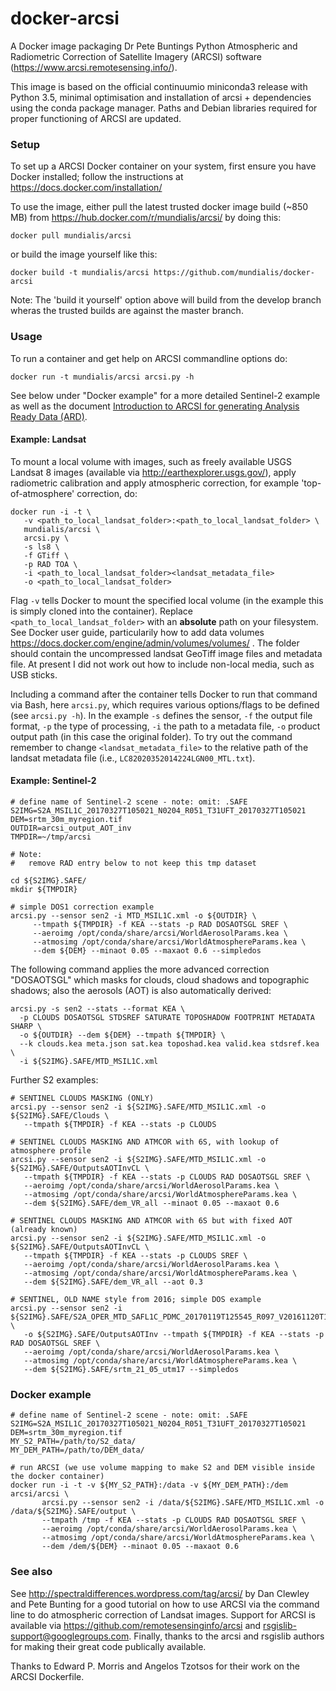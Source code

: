 # docker-arcsi
A Docker image packaging Dr Pete Buntings Python Atmospheric and Radiometric Correction of Satellite Imagery (ARCSI) software (https://www.arcsi.remotesensing.info/).

This image is based on the official continuumio miniconda3 release with Python 3.5, minimal optimisation and installation of arcsi + dependencies using the conda package manager. Paths and Debian libraries required for proper functioning of ARCSI are updated.

### Setup
To set up a ARCSI Docker container on your system, first ensure you have Docker installed; follow the instructions at https://docs.docker.com/installation/

To use the image, either pull the latest trusted docker image build (~850 MB) from https://hub.docker.com/r/mundialis/arcsi/ by doing this:

`docker pull mundialis/arcsi`

or build the image yourself like this:

`docker build -t mundialis/arcsi https://github.com/mundialis/docker-arcsi`

Note: The 'build it yourself' option above will build from the develop branch wheras the trusted builds are against the master branch.

### Usage
To run a container and get help on ARCSI commandline options do:

`docker run -t mundialis/arcsi arcsi.py -h`

See below under "Docker example" for a more detailed Sentinel-2 example as well as the document [Introduction to ARCSI for generating Analysis Ready Data (ARD)](https://www.arcsi.remotesensing.info/tutorials/ARCSI_Intro_Tutorial_compress.pdf).

#### Example: Landsat
To mount a local volume with images, such as freely available USGS Landsat 8 images (available via http://earthexplorer.usgs.gov/), apply radiometric calibration and apply atmospheric correction, for example 'top-of-atmosphere' correction, do:

```
docker run -i -t \
   -v <path_to_local_landsat_folder>:<path_to_local_landsat_folder> \
   mundialis/arcsi \
   arcsi.py \
   -s ls8 \
   -f GTiff \
   -p RAD TOA \
   -i <path_to_local_landsat_folder><landsat_metadata_file>
   -o <path_to_local_landsat_folder>
```

Flag `-v` tells Docker to mount the specified local volume (in the example this is simply cloned into the container). Replace `<path_to_local_landsat_folder>` with an **absolute** path on your filesystem. See Docker user guide, particularily how to add data volumes https://docs.docker.com/engine/admin/volumes/volumes/ . The folder should contain the uncompressed landsat GeoTiff image files and metadata file. At present I did not work out how to include non-local media, such as USB sticks.

Including a command after the container tells Docker to run that command via Bash, here `arcsi.py`, which requires various options/flags to be defined (see `arcsi.py -h`). In the example `-s` defines the sensor, `-f` the output file format, `-p` the type of processing, `-i` the path to a metadata file, `-o` product output path (in this case the original folder). To try out the command remember to change `<landsat_metadata_file>` to the relative path of the landsat metadata file (i.e., `LC82020352014224LGN00_MTL.txt`). 

#### Example: Sentinel-2

```
# define name of Sentinel-2 scene - note: omit: .SAFE
S2IMG=S2A_MSIL1C_20170327T105021_N0204_R051_T31UFT_20170327T105021
DEM=srtm_30m_myregion.tif
OUTDIR=arcsi_output_AOT_inv
TMPDIR=~/tmp/arcsi

# Note:
#   remove RAD entry below to not keep this tmp dataset

cd ${S2IMG}.SAFE/
mkdir ${TMPDIR}

# simple DOS1 correction example
arcsi.py --sensor sen2 -i MTD_MSIL1C.xml -o ${OUTDIR} \
	 --tmpath ${TMPDIR} -f KEA --stats -p RAD DOSAOTSGL SREF \
	 --aeroimg /opt/conda/share/arcsi/WorldAerosolParams.kea \
	 --atmosimg /opt/conda/share/arcsi/WorldAtmosphereParams.kea \
	 --dem ${DEM} --minaot 0.05 --maxaot 0.6 --simpledos
```

The following command applies the more advanced correction "DOSAOTSGL" which masks for clouds, cloud shadows and topographic shadows; also the aerosols (AOT) is also automatically derived:

```
arcsi.py -s sen2 --stats --format KEA \
  -p CLOUDS DOSAOTSGL STDSREF SATURATE TOPOSHADOW FOOTPRINT METADATA SHARP \
  -o ${OUTDIR} --dem ${DEM} --tmpath ${TMPDIR} \
  --k clouds.kea meta.json sat.kea toposhad.kea valid.kea stdsref.kea \
  -i ${S2IMG}.SAFE/MTD_MSIL1C.xml
```

Further S2 examples:

```
# SENTINEL CLOUDS MASKING (ONLY)
arcsi.py --sensor sen2 -i ${S2IMG}.SAFE/MTD_MSIL1C.xml -o ${S2IMG}.SAFE/Clouds \
   --tmpath ${TMPDIR} -f KEA --stats -p CLOUDS

# SENTINEL CLOUDS MASKING AND ATMCOR with 6S, with lookup of atmosphere profile
arcsi.py --sensor sen2 -i ${S2IMG}.SAFE/MTD_MSIL1C.xml -o ${S2IMG}.SAFE/OutputsAOTInvCL \
   --tmpath ${TMPDIR} -f KEA --stats -p CLOUDS RAD DOSAOTSGL SREF \
   --aeroimg /opt/conda/share/arcsi/WorldAerosolParams.kea \
   --atmosimg /opt/conda/share/arcsi/WorldAtmosphereParams.kea \
   --dem ${S2IMG}.SAFE/dem_VR_all --minaot 0.05 --maxaot 0.6

# SENTINEL CLOUDS MASKING AND ATMCOR with 6S but with fixed AOT (already known)
arcsi.py --sensor sen2 -i ${S2IMG}.SAFE/MTD_MSIL1C.xml -o ${S2IMG}.SAFE/OutputsAOTInvCL \
   --tmpath ${TMPDIR} -f KEA --stats -p CLOUDS SREF \
   --aeroimg /opt/conda/share/arcsi/WorldAerosolParams.kea \
   --atmosimg /opt/conda/share/arcsi/WorldAtmosphereParams.kea \
   --dem ${S2IMG}.SAFE/dem_VR_all --aot 0.3

# SENTINEL, OLD NAME style from 2016; simple DOS example
arcsi.py --sensor sen2 -i ${S2IMG}.SAFE/S2A_OPER_MTD_SAFL1C_PDMC_20170119T125545_R097_V20161120T160552_20161120T160552.xml \
   -o ${S2IMG}.SAFE/OutputsAOTInv --tmpath ${TMPDIR} -f KEA --stats -p RAD DOSAOTSGL SREF \
   --aeroimg /opt/conda/share/arcsi/WorldAerosolParams.kea \
   --atmosimg /opt/conda/share/arcsi/WorldAtmosphereParams.kea \
   --dem ${S2IMG}.SAFE/srtm_21_05_utm17 --simpledos
```

### Docker example

```
# define name of Sentinel-2 scene - note: omit: .SAFE
S2IMG=S2A_MSIL1C_20170327T105021_N0204_R051_T31UFT_20170327T105021
DEM=srtm_30m_myregion.tif
MY_S2_PATH=/path/to/S2_data/
MY_DEM_PATH=/path/to/DEM_data/

# run ARCSI (we use volume mapping to make S2 and DEM visible inside the docker container)
docker run -i -t -v ${MY_S2_PATH}:/data -v ${MY_DEM_PATH}:/dem arcsi/arcsi \
       arcsi.py --sensor sen2 -i /data/${S2IMG}.SAFE/MTD_MSIL1C.xml -o /data/${S2IMG}.SAFE/output \
       --tmpath /tmp -f KEA --stats -p CLOUDS RAD DOSAOTSGL SREF \
       --aeroimg /opt/conda/share/arcsi/WorldAerosolParams.kea \
       --atmosimg /opt/conda/share/arcsi/WorldAtmosphereParams.kea \
       --dem /dem/${DEM} --minaot 0.05 --maxaot 0.6
```

### See also

See http://spectraldifferences.wordpress.com/tag/arcsi/ by Dan Clewley and Pete Bunting for a good tutorial on how to use ARCSI via the command line to do atmospheric correction of Landsat images. Support for ARCSI is available via https://github.com/remotesensinginfo/arcsi and rsgislib-support@googlegroups.com. Finally, thanks to the arcsi and rsgislib authors for making their great code publically available. 

Thanks to Edward P. Morris and Angelos Tzotsos for their work on the ARCSI Dockerfile.
